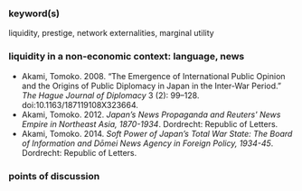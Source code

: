 ### keyword(s)
liquidity, prestige, network externalities, marginal utility

### liquidity in a non-economic context: language, news
* Akami, Tomoko. 2008. “The Emergence of International Public Opinion and the Origins of Public Diplomacy in Japan in the Inter-War Period.” *The Hague Journal of Diplomacy* 3 (2): 99–128. doi:10.1163/187119108X323664.
* Akami, Tomoko. 2012. *Japan’s News Propaganda and Reuters' News Empire in Northeast Asia, 1870-1934*. Dordrecht: Republic of Letters.
* Akami, Tomoko. 2014. *Soft Power of Japan’s Total War State: The Board of Information and Dōmei News Agency in Foreign Policy, 1934-45*. Dordrecht: Republic of Letters.

### points of discussion
